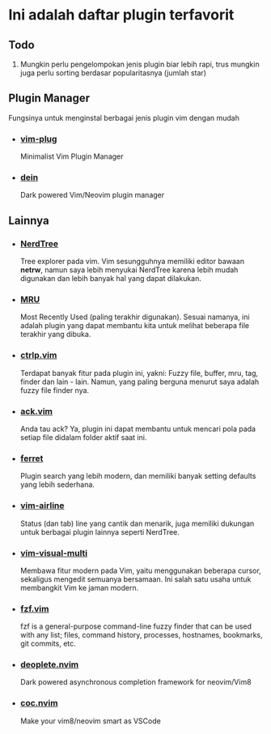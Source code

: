 # Ini adalah daftar plugin terfavorit

## Todo
1. Mungkin perlu pengelompokan jenis plugin biar lebih rapi, trus mungkin juga perlu sorting berdasar popularitasnya (jumlah star)


## Plugin Manager
Fungsinya untuk menginstal berbagai jenis plugin vim dengan mudah

* ### [vim-plug](https://github.com/junegunn/vim-plug)
  Minimalist Vim Plugin Manager

* ### [dein](https://github.com/Shougo/dein.vim)
  Dark powered Vim/Neovim plugin manager


## Lainnya

* ### [NerdTree](https://github.com/scrooloose/nerdtree)
  Tree explorer pada vim. Vim sesungguhnya memiliki editor bawaan **netrw**, namun saya lebih menyukai NerdTree karena lebih mudah digunakan dan lebih banyak hal yang dapat dilakukan.

* ### [MRU](http://github.com/yegappan/mru)
  Most Recently Used (paling terakhir digunakan). Sesuai namanya, ini adalah plugin yang dapat membantu kita untuk melihat beberapa file terakhir yang dibuka.

* ### [ctrlp.vim](https://github.com/ctrlpvim/ctrlp.vim)
  Terdapat banyak fitur pada plugin ini, yakni: Fuzzy file, buffer, mru, tag, finder dan lain - lain. Namun, yang paling berguna menurut saya adalah fuzzy file finder nya.

* ### [ack.vim](https://github.com/mileszs/ack.vim)
  Anda tau ack? Ya, plugin ini dapat membantu untuk mencari pola pada setiap file didalam folder aktif saat ini.

* ### [ferret](https://github.com/wincent/ferret)
  Plugin search yang lebih modern, dan memiliki banyak setting defaults yang lebih sederhana.

* ### [vim-airline](https://github.com/vim-airline/vim-airline)
  Status (dan tab) line yang cantik dan menarik, juga memiliki dukungan untuk berbagai plugin lainnya seperti NerdTree.

* ### [vim-visual-multi](https://github.com/mg979/vim-visual-multi)
  Membawa fitur modern pada Vim, yaitu menggunakan beberapa cursor, sekaligus mengedit semuanya bersamaan. Ini salah satu usaha untuk membangkit Vim ke jaman modern.

* ### [fzf.vim](https://github.com/junegunn/fzf.vim)
  fzf is a general-purpose command-line fuzzy finder that can be used with any list; files, command history, processes, hostnames, bookmarks, git commits, etc.

* ### [deoplete.nvim](https://github.com/Shougo/deoplete.nvim)
  Dark powered asynchronous completion framework for neovim/Vim8

* ### [coc.nvim](https://github.com/neoclide/coc.nvim)
  Make your vim8/neovim smart as VSCode
